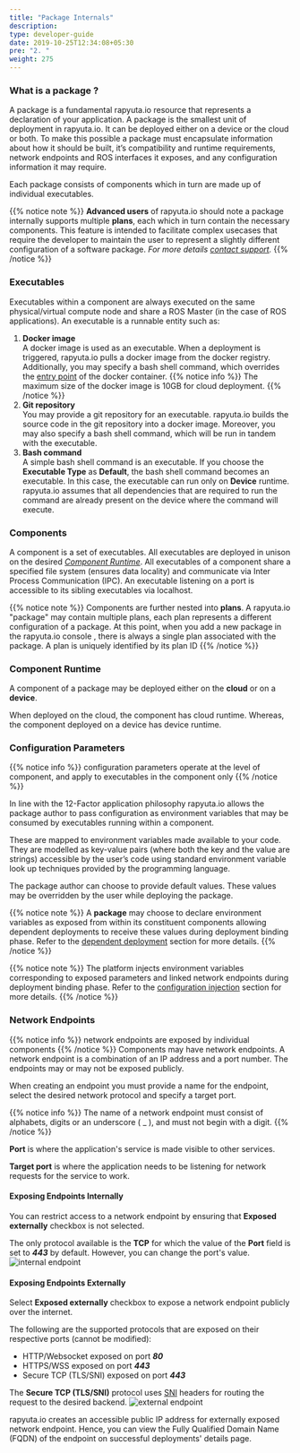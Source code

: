```yaml
---
title: "Package Internals"
description:
type: developer-guide
date: 2019-10-25T12:34:08+05:30
pre: "2. "
weight: 275
---
```

### What is a package ?
A package is a fundamental rapyuta.io resource that represents a declaration of your application. A package is the smallest unit of deployment in rapyuta.io. It can be deployed either on a device or the cloud or both. To make this possible a package must encapsulate information about how it should be built, it’s compatibility and runtime requirements, network endpoints and ROS interfaces it exposes, and any configuration information it may require.

Each package consists of components which in turn are made up of individual executables. 

{{% notice note %}}
 **Advanced users** of rapyuta.io should note a package internally supports multiple **plans**, each  which in turn contain the necessary components.
  This feature is intended to facilitate complex usecases that require the developer to maintain the user to represent a slightly different configuration of a software package. *For more details <a href="#" onclick="javascript:FreshWidget.show();">contact support</a>.*
{{% /notice %}}

### Executables
Executables within a component are always executed on the same physical/virtual compute node and share a ROS Master (in the case of ROS applications).
An executable is a runnable entity such as:

1. **Docker image**    
A docker image is used as an executable. When a deployment is triggered, rapyuta.io
pulls a docker image from the docker registry. Additionally, you may specify a
bash shell command, which overrides the
[entry point](https://docs.docker.com/engine/reference/run/#cmd-default-command-or-options)
of the docker container.
{{% notice info %}}
The maximum size of the docker image is 10GB for cloud deployment.
{{% /notice %}}
2. **Git repository**    
You may provide a git repository for an executable. rapyuta.io builds the source
code in the git repository into a docker image. Moreover, you may also specify a
bash shell command, which will be run in tandem with the executable.
3. **Bash command**    
A simple bash shell command is an executable. If you choose the **Executable Type**
as **Default**, the bash shell command becomes an executable. In this case, the
executable can run only on **Device** runtime. rapyuta.io assumes that all dependencies
that are required to run the command are already present on the device where
the command will execute.

### Components
A component is a set of executables. All executables are deployed in unison on
the desired [*Component Runtime*](/developer-guide/create-software-packages/package-internals/#component-runtime).
All executables of a component share a specified file system (ensures data locality)
and communicate via Inter Process Communication (IPC). An executable listening
on a port is accessible to its sibling executables via localhost.

{{% notice note %}}
Components are further nested into **plans**. A rapyuta.io "package" may contain multiple plans, each plan represents a different configuration of a package. At this point, when you add a new package in the rapyuta.io console , there is always a single plan associated with the package. A plan is uniquely identified by its plan ID
{{% /notice %}}

### Component Runtime
A component of a package may be deployed either on the **cloud** or on a **device**.

When deployed on the cloud, the component has cloud runtime. Whereas, the component
deployed on a device has device runtime.

### Configuration Parameters
{{% notice info %}}
configuration parameters operate at the level of component, and apply to executables in the component only
{{% /notice %}}

In line with the 12-Factor application philosophy rapyuta.io allows the package author to pass configuration as environment variables that may be consumed by executables running  within a component.

These are mapped to environment variables made available to your code. They are modelled as key-value pairs (where both the key and the value are strings) accessible by the user’s code using standard environment variable look up techniques provided by the programming language.

The package author can choose to provide default values. These values may be overridden by the user while deploying the package.

{{% notice note %}}
A **package** may choose to declare environment variables as exposed from within its constituent components allowing dependent deployments to receive these values during deployment binding phase. Refer to the [dependent deployment](/developer-guide/manage-software-cycle/compose-software/design-patterns/#run-time-dependencies-dependent-deployments) section for more details.
{{% /notice %}}

{{% notice note %}}
The platform injects environment variables corresponding to exposed parameters and linked network endpoints during deployment binding phase. Refer to the [configuration injection](/developer-guide/manage-software-cycle/compose-software/binding/#configuration-injection-exposed-parameters) section for more details.
{{% /notice %}}

### Network Endpoints
{{% notice info %}}
network endpoints are exposed by individual components 
{{% /notice %}}
Components may have network endpoints. A network endpoint is a combination of an IP address and a port number. The endpoints may or may not be exposed publicly.

When creating an endpoint you must provide a name for the endpoint, select the desired network protocol and specify a target port.

{{% notice info %}}
The name of a network endpoint must consist of alphabets, digits or an underscore ( _ ), and must not begin with a digit.
{{% /notice %}}

**Port** is where the application's service is made visible to other services.

**Target port** is where the application needs to be listening for network requests for the service to work.

#### Exposing Endpoints Internally
You can restrict access to a network endpoint by ensuring that **Exposed externally** checkbox is not selected.

The only protocol available is the **TCP** for which the value of the **Port** field is set to ***443*** by default. However, you can change the port's value.
![internal endpoint](/images/core-concepts/network-endpoints/internal-endpoint.png?classes=border,shadow&width=40pc)

#### Exposing Endpoints Externally
Select **Exposed externally** checkbox to expose a network endpoint publicly over the internet.

The following are the supported protocols that are exposed on their respective ports (cannot be modified):

* HTTP/Websocket exposed on port ***80***
* HTTPS/WSS exposed on port ***443***
* Secure TCP (TLS/SNI) exposed on port ***443***

The **Secure TCP (TLS/SNI)** protocol uses [SNI](https://en.wikipedia.org/wiki/Server_Name_Indication) headers for routing the request to the desired backend.
![external endpoint](/images/core-concepts/network-endpoints/external-endpoint.png?classes=border,shadow&width=40pc)

rapyuta.io creates an accessible public IP address for externally exposed network endpoint. Hence, you can view the Fully Qualified Domain Name (FQDN) of the endpoint on successful deployments' details page.

